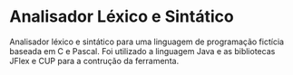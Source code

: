 Analisador Léxico e Sintático
===========================
Analisador léxico e sintático para uma linguagem de programação fictícia baseada em C e Pascal. Foi utilizado a linguagem Java e as bibliotecas JFlex e CUP para a contrução da ferramenta.
